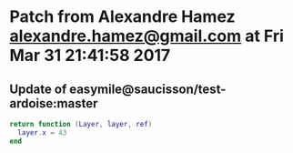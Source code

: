 # Patch from Alexandre Hamez <alexandre.hamez@gmail.com> at Fri Mar 31 21:41:58 2017

## Update of easymile@saucisson/test-ardoise:master

```lua
return function (Layer, layer, ref)
  layer.x = 43
end
```

